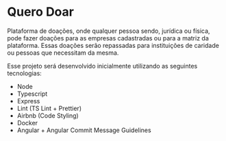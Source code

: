 # Quero Doar

Plataforma de doações, onde qualquer pessoa sendo, jurídica ou física, pode fazer doações para as empresas cadastradas ou para a matriz da plataforma.
Essas doações serão repassadas para instituições de caridade ou pessoas que necessitam da mesma.

Esse projeto será desenvolvido inicialmente utilizando as seguintes tecnologias:
  - Node
  - Typescript
  - Express
  - Lint (TS Lint + Prettier)
  - Airbnb (Code Styling)
  - Docker
  - Angular + Angular Commit Message Guidelines

